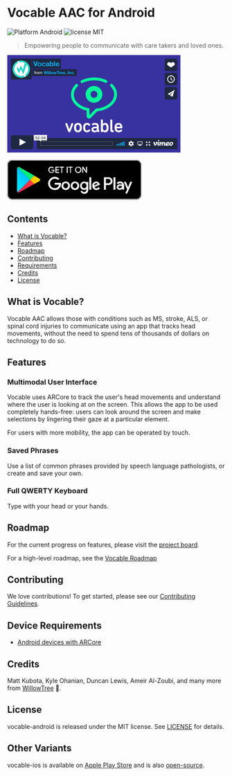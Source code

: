 # Vocable AAC for Android
![Platform Android](https://img.shields.io/badge/Platform-Android-blue.svg)
![license MIT](https://img.shields.io/badge/license-MIT-brightgreen.svg)

> Empowering people to communicate with care takers and loved ones.

[![Watch the video](marketing_assets/vocable_vimeo_still.gif)](https://player.vimeo.com/video/394212430)

[![Play Store Link](marketing_assets/google-play-badge.svg)](https://play.google.com/store/apps/details?id=com.willowtree.vocable)

## Contents
- [What is Vocable?](#what-is-vocable)
- [Features](#features)
- [Roadmap](#roadmap)
- [Contributing](#contributing)
- [Requirements](#requirements)
- [Credits](#credits)
- [License](#license)

## What is Vocable?
Vocable AAC allows those with conditions such as MS, stroke, ALS, or spinal cord injuries to communicate using an app that tracks head movements, without the need to spend tens of thousands of dollars on technology to do so.

## Features

### Multimodal User Interface

Vocable uses ARCore to track the user's head movements and understand where the user is looking at on the screen. This allows the app to be used completely hands-free: users can look around the screen and make selections by lingering their gaze at a particular element. 

For users with more mobility, the app can be operated by touch.

### Saved Phrases
Use a list of common phrases provided by speech language pathologists, or create and save your own.

### Full QWERTY Keyboard
Type with your head or your hands.

## Roadmap
For the current progress on features, please visit the [project board](https://github.com/willowtreeapps/vocable-android/projects/1).

For a high-level roadmap, see the [Vocable Roadmap](./ROADMAP.md)

## Contributing
We love contributions! To get started, please see our [Contributing Guidelines](./CONTRIBUTING.md).

## Device Requirements
- [Android devices with ARCore](https://developers.google.com/ar/discover/supported-devices)

## Credits
Matt Kubota, Kyle Ohanian, Duncan Lewis, Ameir Al-Zoubi, and many more from [WillowTree](https://willowtreeapps.com/) 💙.

## License
vocable-android is released under the MIT license. See [LICENSE](LICENSE) for details.

## Other Variants
vocable-ios is available on [Apple Play Store](https://apps.apple.com/us/app/vocable-aac/id1497040547) and is also [open-source](https://github.com/willowtreeapps/vocable-ios). 